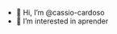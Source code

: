 - 👋 Hi, I’m @cassio-cardoso
- 👀 I’m interested in aprender
  

<!---
cassio-alt/cassio-alt is a ✨ special ✨ repository because its `README.md` (this file) appears on your GitHub profile.
You can click the Preview link to take a look at your changes.
--->
